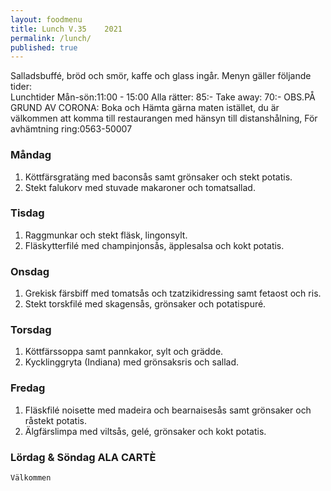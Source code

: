 ```yaml
---
layout: foodmenu
title: Lunch V.35    2021
permalink: /lunch/
published: true
---
```

Salladsbuffé, bröd och smör, kaffe och glass ingår.
Menyn gäller följande tider:  
Lunchtider  Mån-sön:11:00 - 15:00
Alla rätter: 85:- Take away: 70:-
OBS.PÅ GRUND AV CORONA: Boka och Hämta gärna maten istället, du är välkommen att komma till restaurangen med hänsyn till distanshålning, För avhämtning ring:0563-50007
                                

### Måndag
1. Köttfärsgratäng med baconsås samt grönsaker och stekt potatis.
2. Stekt falukorv med stuvade makaroner och tomatsallad.

### Tisdag
1. Raggmunkar och stekt fläsk, lingonsylt.
2. Fläskytterfilé med champinjonsås, äpplesalsa och kokt potatis.

### Onsdag
1. Grekisk färsbiff med tomatsås och tzatzikidressing samt fetaost och ris.
2. Stekt torskfilé med skagensås, grönsaker och potatispuré.

### Torsdag
1. Köttfärssoppa samt pannkakor, sylt och grädde. 
2. Kycklinggryta (Indiana) med grönsaksris och sallad.

### Fredag  
1. Fläskfilé noisette med madeira och bearnaisesås samt grönsaker och råstekt potatis.
2. Älgfärslimpa med viltsås, gelé, grönsaker och kokt potatis.


### Lördag & Söndag ALA CARTÈ

    Välkommen
    
       
    

   
    
   
     
